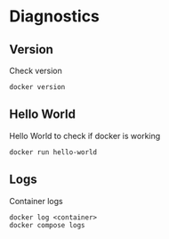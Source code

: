 # Diagnostics

## Version

Check version

    docker version

## Hello World

Hello World to check if docker is working

    docker run hello-world

## Logs

Container logs

    docker log <container>
    docker compose logs
